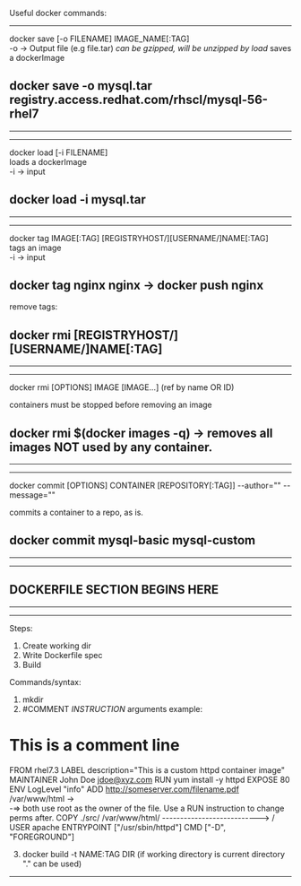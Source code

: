 Useful docker commands:

------------------------------------------------------------------------------------------
docker save [-o FILENAME] IMAGE_NAME[:TAG]                                               
-o -> Output file (e.g file.tar) *can be gzipped, will be unzipped by load*
saves a dockerImage
                                                                                         
## docker save -o mysql.tar registry.access.redhat.com/rhscl/mysql-56-rhel7  
------------------------------------------------------------------------------------------


------------------------------------------------------------------------------------------
docker load [-i FILENAME]                                                                
loads a dockerImage                                                                                         
-i -> input                                                                              
## docker load -i mysql.tar                                                            
------------------------------------------------------------------------------------------


------------------------------------------------------------------------------------------
docker tag IMAGE[:TAG] [REGISTRYHOST/][USERNAME/]NAME[:TAG]                              
 tags an image                                                                                        
-i -> input                                                                              
## docker tag nginx nginx -> docker push nginx           
remove tags:
## docker rmi [REGISTRYHOST/][USERNAME/]NAME[:TAG]
------------------------------------------------------------------------------------------

------------------------------------------------------------------------------------------
docker rmi [OPTIONS] IMAGE [IMAGE...] (ref by name OR ID)

containers must be stopped before removing an image
## docker rmi $(docker images -q) -> removes all images NOT used by any container.
------------------------------------------------------------------------------------------

------------------------------------------------------------------------------------------
docker commit [OPTIONS] CONTAINER [REPOSITORY[:TAG]]
--author=""
--message=""

commits a container to a repo, as is.

## docker commit mysql-basic mysql-custom
------------------------------------------------------------------------------------------

------------------------------------------------------------------------------------------
## DOCKERFILE SECTION BEGINS HERE
------------------------------------------------------------------------------------------

------------------------------------------------------------------------------------------
Steps:
1) Create working dir
2) Write Dockerfile spec
3) Build

Commands/syntax:
1) mkdir
2) #COMMENT
   *INSTRUCTION* arguments
   example:
# This is a comment line
FROM rhel7.3
LABEL description="This is a custom httpd container image"
MAINTAINER John Doe <jdoe@xyz.com>
RUN yum install -y httpd
EXPOSE 80
ENV LogLevel "info"
ADD http://someserver.com/filename.pdf /var/www/html -> \
                                                          -=> both use root as the owner of the file. Use a RUN instruction to change perms after. 
COPY ./src/ /var/www/html/ ---------------------------> /
USER apache
ENTRYPOINT ["/usr/sbin/httpd"] 
CMD ["-D", "FOREGROUND"]

3) docker build -t NAME:TAG DIR (if working directory is current directory "." can be used)
------------------------------------------------------------------------------------------
